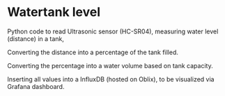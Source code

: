 # Watertank level

Python code to read Ultrasonic sensor (HC-SR04), measuring water level (distance) in a tank,

Converting the distance into a percentage of the tank filled.

Converting the percentage into a water volume based on tank capacity.

Inserting all values into a InfluxDB (hosted on Oblix), to be visualized via Grafana dashboard.
